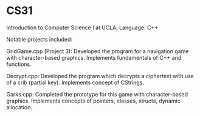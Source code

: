 # CS31
Introduction to Computer Science I at UCLA, Language: C++

Notable projects included:

GridGame.cpp (Project 3): Developed the program for a navigation game with character-based graphics. Implements fundamentals of C++ and functions.

Decrypt.cpp: Developed the program which decrypts a ciphertext with use of a crib (partial key). Implements concept of CStrings. 

Garks.cpp: Completed the prototype for this game with character-based graphics. Implements concepts of pointers, classes, structs, dynamic allocation. 

